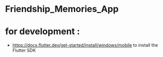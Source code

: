 # Friendship_Memories_App

# for development :
- https://docs.flutter.dev/get-started/install/windows/mobile to install the Flutter SDK
